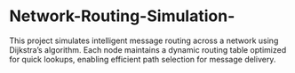 # Network-Routing-Simulation-
This project simulates intelligent message routing across a network using Dijkstra’s algorithm. Each node maintains a dynamic routing table optimized for quick lookups, enabling efficient path selection for message delivery.
